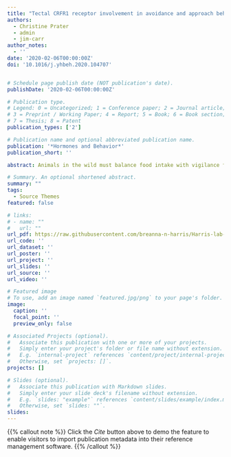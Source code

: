 ```yaml
---
title: "Tectal CRFR1 receptor involvement in avoidance and approach behaviors in the South African clawed frog, Xenopus laevis"
authors:
  - Christine Prater
  - admin
  - jim-carr
author_notes:
  - ''
date: '2020-02-06T00:00:00Z'
doi: '10.1016/j.yhbeh.2020.104707'


# Schedule page publish date (NOT publication's date).
publishDate: '2020-02-06T00:00:00Z'

# Publication type.
# Legend: 0 = Uncategorized; 1 = Conference paper; 2 = Journal article;
# 3 = Preprint / Working Paper; 4 = Report; 5 = Book; 6 = Book section;
# 7 = Thesis; 8 = Patent
publication_types: ['2']

# Publication name and optional abbreviated publication name.
publication: '*Hormones and Behavior*'
publication_short: ''

abstract: Animals in the wild must balance food intake with vigilance for predators in order to survive. The optic tectum plays an important role in the integration of external (predators) and internal (energy status) cues related to predator defense and prey capture. However, the role of neuromodulators involved in tectal sensorimotor processing is poorly studied. Recently we showed that tectal CRFR1 receptor activation decreases food intake in the South African clawed frog, Xenopus laevis, suggesting that CRF may modulate food intake/predator avoidance tradeoffs. Here we use a behavioral assay modeling food intake and predator avoidance to test the role of CRFR1 receptors and energy status in this tradeoff. We tested the predictions that 1) administering the CRFR1 antagonist NBI-27914 via the optic tecta will increase food intake and feeding-related behaviors in the presence of a predator, and 2) that prior food deprivation, which lowers tectal CRF content, will increase food intake and feeding-related behaviors in the presence of a predator. Pre-treatment with NBI-27914 did not prevent predator-induced reductions in food intake. Predator exposure altered feeding-related behaviors in a predictable manner. Pretreatment with NBI-27914 reduced the response of certain behaviors to a predator but also altered behaviors irrelevant of predator presence. Although 1-wk of food deprivation altered some non-feeding behaviors related to energy conservation strategy, food intake in the presence of a predator was not altered by prior food deprivation. Collectively, our data support a role for tectal CRFR1 in modulating discrete behavioral responses during predator avoidance/foraging tradeoffs.

# Summary. An optional shortened abstract.
summary: ""
tags:
  - Source Themes
featured: false

# links:
# - name: ""
#   url: ""
url_pdf: https://raw.githubusercontent.com/breanna-n-harris/Harris-lab-website/72a0af69e1c41d4ec862d366b1a96bd687feab80/content/publication/Prater_etal_2020_HB_CRFR1_avoid_approach_behavior/Prater_etal_2020_HB_CRFR1_avoid_approach_behavior.pdf
url_code: ''
url_dataset: ''
url_poster: ''
url_project: ''
url_slides: ''
url_source: ''
url_video: ''

# Featured image
# To use, add an image named `featured.jpg/png` to your page's folder.
image:
  caption: ''
  focal_point: ''
  preview_only: false

# Associated Projects (optional).
#   Associate this publication with one or more of your projects.
#   Simply enter your project's folder or file name without extension.
#   E.g. `internal-project` references `content/project/internal-project/index.md`.
#   Otherwise, set `projects: []`.
projects: []

# Slides (optional).
#   Associate this publication with Markdown slides.
#   Simply enter your slide deck's filename without extension.
#   E.g. `slides: "example"` references `content/slides/example/index.md`.
#   Otherwise, set `slides: ""`.
slides:
---
```


{{% callout note %}}
Click the _Cite_ button above to demo the feature to enable visitors to import publication metadata into their reference management software.
{{% /callout %}}
